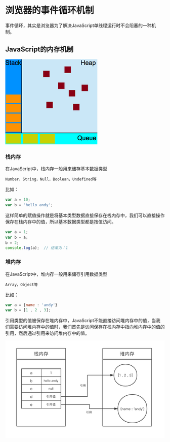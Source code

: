 # 浏览器的事件循环机制
事件循环，其实是浏览器为了解决JavaScript单线程运行时不会阻塞的一种机制。

## JavaScript的内存机制

![内存机制](https://github.com/andyChenAn/frontEnd/raw/master/images/browser/1.png)

### 栈内存
在JavaScript中，栈内存一般用来储存基本数据类型

```
Number，String，Null，Boolean，Undefined等
```
比如：
```javascript
var a = 10;
var b = 'hello andy';
```
这样简单的赋值操作就是将基本类型数据直接保存在栈内存中，我们可以直接操作保存在栈内存中的值，所以基本数据类型都是按值访问。

```javascript
var a = 1;
var b = a;
b = 2;
console.log(a);  // 结果为：1
```

### 堆内存
在JavaScript中，堆内存一般用来储存引用数据类型

```
Array，Object等
```
比如：

```javascript
var a = {name : 'andy'}
var b = [1 , 2 , 3];
```
引用类型的值被保存在堆内存中，JavaScript不能直接访问堆内存中的值，当我们需要访问堆内存中的值时，我们首先是访问保存在栈内存中指向堆内存中的值的引用，然后通过引用来访问堆内存中的值。

![内存机制](https://github.com/andyChenAn/frontEnd/raw/master/images/browser/2.png)
